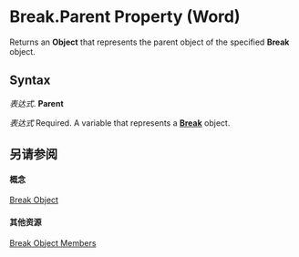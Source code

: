 
# Break.Parent Property (Word)

Returns an  **Object** that represents the parent object of the specified **Break** object.


## Syntax

 _表达式_. **Parent**

 _表达式_ Required. A variable that represents a **[Break](771ba998-c22e-3cf0-fab7-af9329793855.md)** object.


## 另请参阅


#### 概念


[Break Object](771ba998-c22e-3cf0-fab7-af9329793855.md)
#### 其他资源


[Break Object Members](http://msdn.microsoft.com/library/f638346c-0ce6-476f-b78f-7e7616e56eb5%28Office.15%29.aspx)